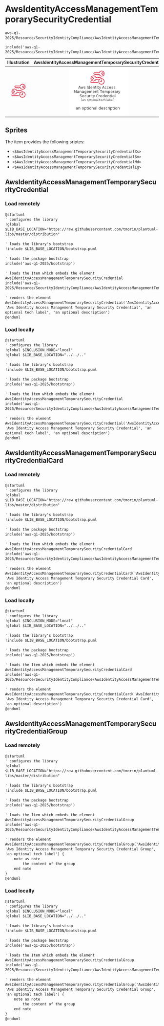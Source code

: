 # AwsIdentityAccessManagementTemporarySecurityCredential


```text
aws-q1-2025/Resource/SecurityIdentityCompliance/AwsIdentityAccessManagementTemporarySecurityCredential
```

```text
include('aws-q1-2025/Resource/SecurityIdentityCompliance/AwsIdentityAccessManagementTemporarySecurityCredential')
```



| Illustration | AwsIdentityAccessManagementTemporarySecurityCredential | AwsIdentityAccessManagementTemporarySecurityCredentialCard | AwsIdentityAccessManagementTemporarySecurityCredentialGroup |
| :---: | :---: | :---: | :---: |
| ![illustration for Illustration](../../../aws-q1-2025/Resource/SecurityIdentityCompliance/AwsIdentityAccessManagementTemporarySecurityCredential.png) | ![illustration for AwsIdentityAccessManagementTemporarySecurityCredential](../../../aws-q1-2025/Resource/SecurityIdentityCompliance/AwsIdentityAccessManagementTemporarySecurityCredential.Local.png) | ![illustration for AwsIdentityAccessManagementTemporarySecurityCredentialCard](../../../aws-q1-2025/Resource/SecurityIdentityCompliance/AwsIdentityAccessManagementTemporarySecurityCredentialCard.Local.png) | ![illustration for AwsIdentityAccessManagementTemporarySecurityCredentialGroup](../../../aws-q1-2025/Resource/SecurityIdentityCompliance/AwsIdentityAccessManagementTemporarySecurityCredentialGroup.Local.png) |



## Sprites
The item provides the following sriptes:

- `<$AwsIdentityAccessManagementTemporarySecurityCredentialXs>`
- `<$AwsIdentityAccessManagementTemporarySecurityCredentialSm>`
- `<$AwsIdentityAccessManagementTemporarySecurityCredentialMd>`
- `<$AwsIdentityAccessManagementTemporarySecurityCredentialLg>`





## AwsIdentityAccessManagementTemporarySecurityCredential

### Load remotely
```plantuml
@startuml
' configures the library
!global $LIB_BASE_LOCATION="https://raw.githubusercontent.com/tmorin/plantuml-libs/master/distribution"

' loads the library's bootstrap
!include $LIB_BASE_LOCATION/bootstrap.puml

' loads the package bootstrap
include('aws-q1-2025/bootstrap')

' loads the Item which embeds the element AwsIdentityAccessManagementTemporarySecurityCredential
include('aws-q1-2025/Resource/SecurityIdentityCompliance/AwsIdentityAccessManagementTemporarySecurityCredential')

' renders the element
AwsIdentityAccessManagementTemporarySecurityCredential('AwsIdentityAccessManagementTemporarySecurityCredential', 'Aws Identity Access Management Temporary Security Credential', 'an optional tech label', 'an optional description')
@enduml
```

### Load locally
```plantuml
@startuml
' configures the library
!global $INCLUSION_MODE="local"
!global $LIB_BASE_LOCATION="../../.."

' loads the library's bootstrap
!include $LIB_BASE_LOCATION/bootstrap.puml

' loads the package bootstrap
include('aws-q1-2025/bootstrap')

' loads the Item which embeds the element AwsIdentityAccessManagementTemporarySecurityCredential
include('aws-q1-2025/Resource/SecurityIdentityCompliance/AwsIdentityAccessManagementTemporarySecurityCredential')

' renders the element
AwsIdentityAccessManagementTemporarySecurityCredential('AwsIdentityAccessManagementTemporarySecurityCredential', 'Aws Identity Access Management Temporary Security Credential', 'an optional tech label', 'an optional description')
@enduml
```

## AwsIdentityAccessManagementTemporarySecurityCredentialCard

### Load remotely
```plantuml
@startuml
' configures the library
!global $LIB_BASE_LOCATION="https://raw.githubusercontent.com/tmorin/plantuml-libs/master/distribution"

' loads the library's bootstrap
!include $LIB_BASE_LOCATION/bootstrap.puml

' loads the package bootstrap
include('aws-q1-2025/bootstrap')

' loads the Item which embeds the element AwsIdentityAccessManagementTemporarySecurityCredentialCard
include('aws-q1-2025/Resource/SecurityIdentityCompliance/AwsIdentityAccessManagementTemporarySecurityCredential')

' renders the element
AwsIdentityAccessManagementTemporarySecurityCredentialCard('AwsIdentityAccessManagementTemporarySecurityCredentialCard', 'Aws Identity Access Management Temporary Security Credential Card', 'an optional description')
@enduml
```

### Load locally
```plantuml
@startuml
' configures the library
!global $INCLUSION_MODE="local"
!global $LIB_BASE_LOCATION="../../.."

' loads the library's bootstrap
!include $LIB_BASE_LOCATION/bootstrap.puml

' loads the package bootstrap
include('aws-q1-2025/bootstrap')

' loads the Item which embeds the element AwsIdentityAccessManagementTemporarySecurityCredentialCard
include('aws-q1-2025/Resource/SecurityIdentityCompliance/AwsIdentityAccessManagementTemporarySecurityCredential')

' renders the element
AwsIdentityAccessManagementTemporarySecurityCredentialCard('AwsIdentityAccessManagementTemporarySecurityCredentialCard', 'Aws Identity Access Management Temporary Security Credential Card', 'an optional description')
@enduml
```

## AwsIdentityAccessManagementTemporarySecurityCredentialGroup

### Load remotely
```plantuml
@startuml
' configures the library
!global $LIB_BASE_LOCATION="https://raw.githubusercontent.com/tmorin/plantuml-libs/master/distribution"

' loads the library's bootstrap
!include $LIB_BASE_LOCATION/bootstrap.puml

' loads the package bootstrap
include('aws-q1-2025/bootstrap')

' loads the Item which embeds the element AwsIdentityAccessManagementTemporarySecurityCredentialGroup
include('aws-q1-2025/Resource/SecurityIdentityCompliance/AwsIdentityAccessManagementTemporarySecurityCredential')

' renders the element
AwsIdentityAccessManagementTemporarySecurityCredentialGroup('AwsIdentityAccessManagementTemporarySecurityCredentialGroup', 'Aws Identity Access Management Temporary Security Credential Group', 'an optional tech label') {
    note as note
        the content of the group
    end note
}
@enduml
```

### Load locally
```plantuml
@startuml
' configures the library
!global $INCLUSION_MODE="local"
!global $LIB_BASE_LOCATION="../../.."

' loads the library's bootstrap
!include $LIB_BASE_LOCATION/bootstrap.puml

' loads the package bootstrap
include('aws-q1-2025/bootstrap')

' loads the Item which embeds the element AwsIdentityAccessManagementTemporarySecurityCredentialGroup
include('aws-q1-2025/Resource/SecurityIdentityCompliance/AwsIdentityAccessManagementTemporarySecurityCredential')

' renders the element
AwsIdentityAccessManagementTemporarySecurityCredentialGroup('AwsIdentityAccessManagementTemporarySecurityCredentialGroup', 'Aws Identity Access Management Temporary Security Credential Group', 'an optional tech label') {
    note as note
        the content of the group
    end note
}
@enduml
```

